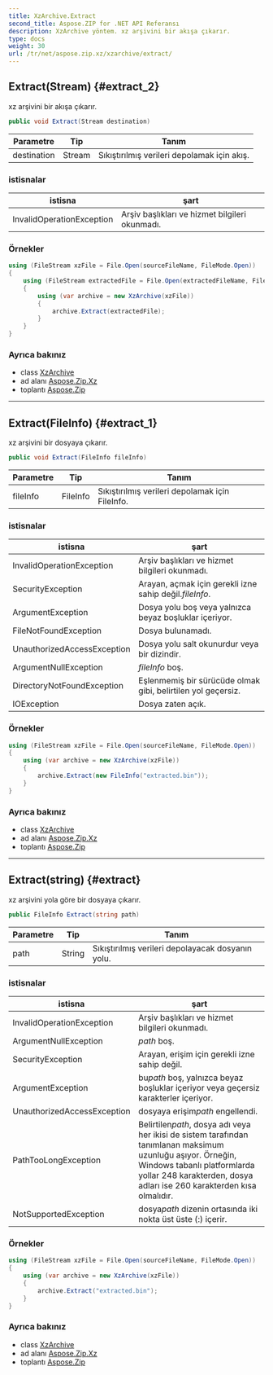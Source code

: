 ```yaml
---
title: XzArchive.Extract
second_title: Aspose.ZIP for .NET API Referansı
description: XzArchive yöntem. xz arşivini bir akışa çıkarır.
type: docs
weight: 30
url: /tr/net/aspose.zip.xz/xzarchive/extract/
---
```

## Extract(Stream) {#extract_2}

xz arşivini bir akışa çıkarır.

```csharp
public void Extract(Stream destination)
```

| Parametre | Tip | Tanım |
| --- | --- | --- |
| destination | Stream | Sıkıştırılmış verileri depolamak için akış. |

### istisnalar

| istisna | şart |
| --- | --- |
| InvalidOperationException | Arşiv başlıkları ve hizmet bilgileri okunmadı. |

### Örnekler

```csharp
using (FileStream xzFile = File.Open(sourceFileName, FileMode.Open))
{
    using (FileStream extractedFile = File.Open(extractedFileName, FileMode.Create))
    {
        using (var archive = new XzArchive(xzFile))
        {
            archive.Extract(extractedFile);
        }
    }
}
```

### Ayrıca bakınız

* class [XzArchive](../)
* ad alanı [Aspose.Zip.Xz](../../xzarchive/)
* toplantı [Aspose.Zip](../../../)

---

## Extract(FileInfo) {#extract_1}

xz arşivini bir dosyaya çıkarır.

```csharp
public void Extract(FileInfo fileInfo)
```

| Parametre | Tip | Tanım |
| --- | --- | --- |
| fileInfo | FileInfo | Sıkıştırılmış verileri depolamak için FileInfo. |

### istisnalar

| istisna | şart |
| --- | --- |
| InvalidOperationException | Arşiv başlıkları ve hizmet bilgileri okunmadı. |
| SecurityException | Arayan, açmak için gerekli izne sahip değil.*fileInfo*. |
| ArgumentException | Dosya yolu boş veya yalnızca beyaz boşluklar içeriyor. |
| FileNotFoundException | Dosya bulunamadı. |
| UnauthorizedAccessException | Dosya yolu salt okunurdur veya bir dizindir. |
| ArgumentNullException | *fileInfo* boş. |
| DirectoryNotFoundException | Eşlenmemiş bir sürücüde olmak gibi, belirtilen yol geçersiz. |
| IOException | Dosya zaten açık. |

### Örnekler

```csharp
using (FileStream xzFile = File.Open(sourceFileName, FileMode.Open))
{
    using (var archive = new XzArchive(xzFile))
    {
        archive.Extract(new FileInfo("extracted.bin"));
    }
}
```

### Ayrıca bakınız

* class [XzArchive](../)
* ad alanı [Aspose.Zip.Xz](../../xzarchive/)
* toplantı [Aspose.Zip](../../../)

---

## Extract(string) {#extract}

xz arşivini yola göre bir dosyaya çıkarır.

```csharp
public FileInfo Extract(string path)
```

| Parametre | Tip | Tanım |
| --- | --- | --- |
| path | String | Sıkıştırılmış verileri depolayacak dosyanın yolu. |

### istisnalar

| istisna | şart |
| --- | --- |
| InvalidOperationException | Arşiv başlıkları ve hizmet bilgileri okunmadı. |
| ArgumentNullException | *path* boş. |
| SecurityException | Arayan, erişim için gerekli izne sahip değil. |
| ArgumentException | bu*path* boş, yalnızca beyaz boşluklar içeriyor veya geçersiz karakterler içeriyor. |
| UnauthorizedAccessException | dosyaya erişim*path* engellendi. |
| PathTooLongException | Belirtilen*path*, dosya adı veya her ikisi de sistem tarafından tanımlanan maksimum uzunluğu aşıyor. Örneğin, Windows tabanlı platformlarda yollar 248 karakterden, dosya adları ise 260 karakterden kısa olmalıdır. |
| NotSupportedException | dosya*path* dizenin ortasında iki nokta üst üste (:) içerir. |

### Örnekler

```csharp
using (FileStream xzFile = File.Open(sourceFileName, FileMode.Open))
{
    using (var archive = new XzArchive(xzFile))
    {
        archive.Extract("extracted.bin");
    }
}
```

### Ayrıca bakınız

* class [XzArchive](../)
* ad alanı [Aspose.Zip.Xz](../../xzarchive/)
* toplantı [Aspose.Zip](../../../)


